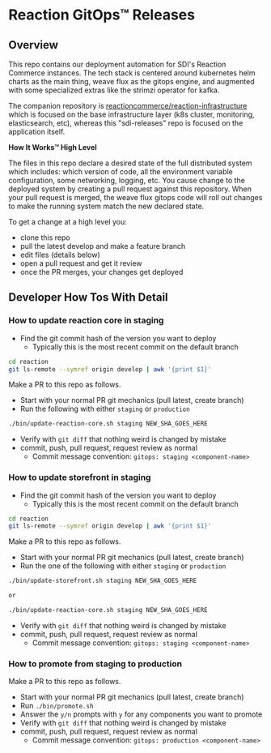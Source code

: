 # Reaction GitOps™ Releases

## Overview

This repo contains our deployment automation for SDI's Reaction Commerce instances. The tech stack is centered around kubernetes helm charts as the main thing, weave flux as the gitops engine, and augmented with some specialized extras like the strimzi operator for kafka.

The companion repository is [reactioncommerce/reaction-infrastructure](https://github.com/reactioncommerce/reaction-infrastructure) which is focused on the base infrastructure layer (k8s cluster, monitoring, elasticsearch, etc), whereas this "sdi-releases" repo is focused on the application itself.

**How It Works™ High Level**

The files in this repo declare a desired state of the full distributed system which includes: which version of code, all the environment variable configuration, some networking, logging, etc. You cause change to the deployed system by creating a pull request against this repository. When your pull request is merged, the weave flux gitops code will roll out changes to make the running system match the new declared state.

To get a change at a high level you:

- clone this repo
- pull the latest develop and make a feature branch
- edit files (details below)
- open a pull request and get it review
- once the PR merges, your changes get deployed

## Developer How Tos With Detail

### How to update reaction core in staging

- Find the git commit hash of the version you want to deploy
  - Typically this is the most recent commit on the default branch

```sh
cd reaction
git ls-remote --symref origin develop | awk '{print $1}'
```

Make a PR to this repo as follows.

- Start with your normal PR git mechanics (pull latest, create branch)
- Run the following with either `staging` or `production`

```sh
./bin/update-reaction-core.sh staging NEW_SHA_GOES_HERE
```

- Verify with `git diff` that nothing weird is changed by mistake
- commit, push, pull request, request review as normal
  - Commit message convention: `gitops: staging <component-name>`

### How to update storefront in staging

- Find the git commit hash of the version you want to deploy
  - Typically this is the most recent commit on the default branch

```sh
cd reaction
git ls-remote --symref origin develop | awk '{print $1}'
```

Make a PR to this repo as follows.

- Start with your normal PR git mechanics (pull latest, create branch)
- Run the one of the following with either `staging` or `production`

```sh
./bin/update-storefront.sh staging NEW_SHA_GOES_HERE

or 

./bin/update-reaction-core.sh staging NEW_SHA_GOES_HERE
```

- Verify with `git diff` that nothing weird is changed by mistake
- commit, push, pull request, request review as normal
  - Commit message convention: `gitops: staging <component-name>`

### How to promote from staging to production

Make a PR to this repo as follows.

- Start with your normal PR git mechanics (pull latest, create branch)
- Run `./bin/promote.sh`
- Answer the `y/n` prompts with `y` for any components you want to promote
- Verify with `git diff` that nothing weird is changed by mistake
- commit, push, pull request, request review as normal
  - Commit message convention: `gitops: production <component-name>`
